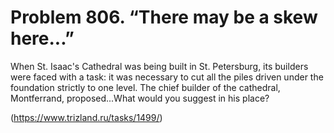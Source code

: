 # Problem 806. “There may be a skew here...”

When St. Isaac's Cathedral was being built in St. Petersburg, its builders were faced with a task: it was necessary to cut all the piles driven under the foundation strictly to one level. The chief builder of the cathedral, Montferrand, proposed...What would you suggest in his place?

(https://www.trizland.ru/tasks/1499/)